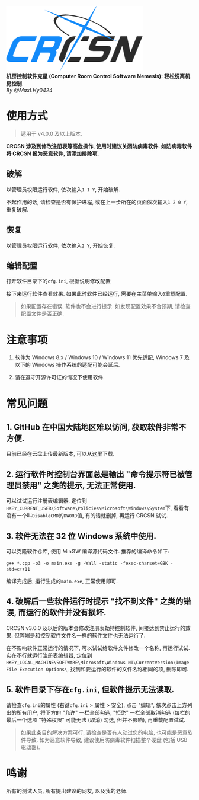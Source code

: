 ![logo](logo.png)\
**机房控制软件克星 (Computer Room Control Software Nemesis): 轻松脱离机房控制.**\
*By @MaxLHy0424*

# 使用方式

> 适用于 v4.0.0 及以上版本.

**CRCSN 涉及到修改注册表等高危操作, 使用时建议关闭防病毒软件. 如防病毒软件将 CRCSN 报为恶意软件, 请添加排除项.**

## 破解

以管理员权限运行软件, 依次输入`1 1 Y`, 开始破解.

不起作用的话, 请检查是否有保护进程, 或在上一步所在的页面依次输入`1 2 0 Y`, 重复破解.

## 恢复

以管理员权限运行软件, 依次输入`2 Y`, 开始恢复.

## 编辑配置

打开软件目录下的`cfg.ini`, 根据说明修改配置 

接下来运行软件查看效果. 如果此时软件已经运行, 需要在主菜单输入`0`重载配置.

> 如果配置存在错误, 软件也不会进行提示. 如发现配置效果不合预期, 请检查配置文件是否正确.

# 注意事项

1. 软件为 Windows 8.x / Windows 10 / Windows 11 优先适配, Windows 7 及以下的 Windows 操作系统的适配可能会延后.

2. 请在遵守开源许可证的情况下使用软件.

# 常见问题

## 1. GitHub 在中国大陆地区难以访问, 获取软件非常不方便.

目前已经在云盘上传最新版本, 可以从[这里](https://www.123pan.com/s/HmR8jv-tZLN.html)下载.

## 2. 运行软件时控制台界面总是输出 "命令提示符已被管理员禁用" 之类的提示, 无法正常使用.

可以试试运行注册表编辑器, 定位到`HKEY_CURRENT_USER\Software\Policies\Microsoft\Windows\System`下, 看看有没有一个叫`DisableCMD`的`DWORD`值, 有的话就删掉, 再运行 CRCSN 试试.

## 3. 软件无法在 32 位 Windows 系统中使用.

可以克隆软件仓库, 使用 MinGW 编译源代码文件. 推荐的编译命令如下:
````batch
g++ *.cpp -o3 -o main.exe -g -Wall -static -fexec-charset=GBK -std=c++11
````
编译完成后, 运行生成的`main.exe`, 正常使用即可.

## 4. 破解后一些软件运行时提示 "找不到文件" 之类的错误, 而运行的软件并没有损坏.

CRCSN v3.0.0 及以后的版本会修改注册表劫持控制软件, 间接达到禁止运行的效果. 但弊端是和控制软件文件名一样的软件文件也无法运行了.

在不影响软件正常运行的情况下, 可以试试给软件文件修改一个名称, 再运行试试. 实在不行就运行注册表编辑器, 定位到`HKEY_LOCAL_MACHINE\SOFTWARE\Microsoft\Windows NT\CurrentVersion\Image File Execution Options\`, 找到和要运行的软件的文件名称相同的项, 删除即可.

## 5. 软件目录下存在`cfg.ini`, 但软件提示无法读取.

请检查`cfg.ini`的属性 (右键`cfg.ini` > 属性 > 安全), 点击 "编辑", 依次点击上方列出的所有用户, 将下方的 "允许" 一栏全部勾选, "拒绝" 一栏全部取消勾选 (每栏的最后一个选项 "特殊权限" 可能无法 (取消) 勾选, 但并不影响), 再重载配置试试.

> 如果此条目的解决方案可行, 请检查是否有人动过您的电脑, 也可能是恶意软件导致. 如为恶意软件导致, 建议使用防病毒软件扫描整个硬盘 (包括 USB 驱动器).

# 鸣谢

所有的测试人员, 所有提出建议的网友, 以及我的老师.